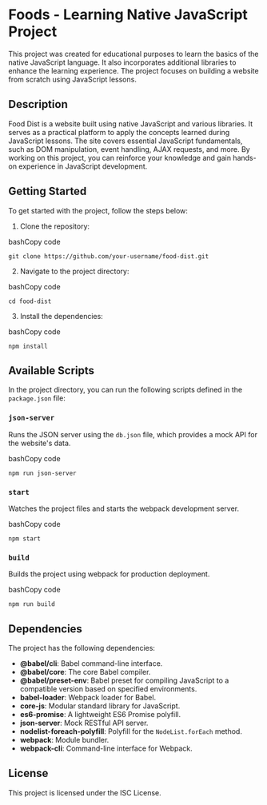Foods - Learning Native JavaScript Project
==============================================

This project was created for educational purposes to learn the basics of the native JavaScript language. It also incorporates additional libraries to enhance the learning experience. The project focuses on building a website from scratch using JavaScript lessons.

Description
-----------

Food Dist is a website built using native JavaScript and various libraries. It serves as a practical platform to apply the concepts learned during JavaScript lessons. The site covers essential JavaScript fundamentals, such as DOM manipulation, event handling, AJAX requests, and more. By working on this project, you can reinforce your knowledge and gain hands-on experience in JavaScript development.

Getting Started
---------------

To get started with the project, follow the steps below:

1.  Clone the repository:

bashCopy code

`git clone https://github.com/your-username/food-dist.git`

2.  Navigate to the project directory:

bashCopy code

`cd food-dist`

3.  Install the dependencies:

bashCopy code

`npm install`

Available Scripts
-----------------

In the project directory, you can run the following scripts defined in the `package.json` file:

### `json-server`

Runs the JSON server using the `db.json` file, which provides a mock API for the website's data.

bashCopy code

`npm run json-server`

### `start`

Watches the project files and starts the webpack development server.

bashCopy code

`npm start`

### `build`

Builds the project using webpack for production deployment.

bashCopy code

`npm run build`

Dependencies
------------

The project has the following dependencies:

*   **@babel/cli**: Babel command-line interface.
*   **@babel/core**: The core Babel compiler.
*   **@babel/preset-env**: Babel preset for compiling JavaScript to a compatible version based on specified environments.
*   **babel-loader**: Webpack loader for Babel.
*   **core-js**: Modular standard library for JavaScript.
*   **es6-promise**: A lightweight ES6 Promise polyfill.
*   **json-server**: Mock RESTful API server.
*   **nodelist-foreach-polyfill**: Polyfill for the `NodeList.forEach` method.
*   **webpack**: Module bundler.
*   **webpack-cli**: Command-line interface for Webpack.

License
-------

This project is licensed under the ISC License.
